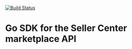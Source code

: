 [![Build Status](https://travis-ci.com/GFG/seller-center-sdk-go.svg?branch=master)](https://travis-ci.com/GFG/seller-center-sdk-go)

# Go SDK for the Seller Center marketplace API
